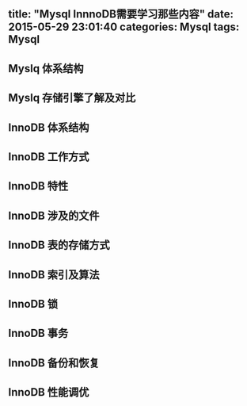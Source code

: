 title: "Mysql InnnoDB需要学习那些内容"
date: 2015-05-29 23:01:40
categories: Mysql
tags: Mysql
---

## Myslq 体系结构

## Myslq 存储引擎了解及对比

## InnoDB 体系结构

## InnoDB 工作方式

## InnoDB 特性

## InnoDB 涉及的文件

## InnoDB 表的存储方式

## InnoDB 索引及算法

## InnoDB 锁

## InnoDB 事务

## InnoDB 备份和恢复

## InnoDB 性能调优